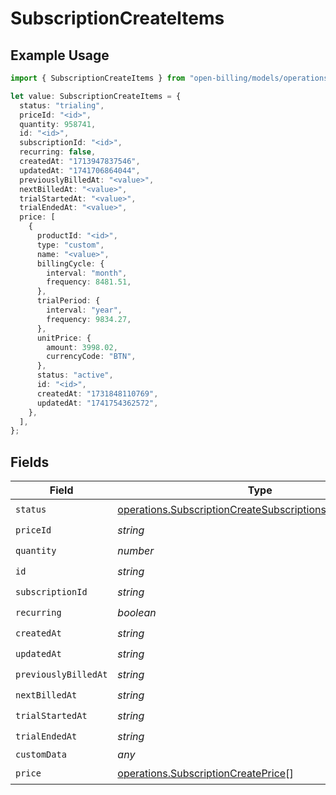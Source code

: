 # SubscriptionCreateItems

## Example Usage

```typescript
import { SubscriptionCreateItems } from "open-billing/models/operations";

let value: SubscriptionCreateItems = {
  status: "trialing",
  priceId: "<id>",
  quantity: 958741,
  id: "<id>",
  subscriptionId: "<id>",
  recurring: false,
  createdAt: "1713947837546",
  updatedAt: "1741706864044",
  previouslyBilledAt: "<value>",
  nextBilledAt: "<value>",
  trialStartedAt: "<value>",
  trialEndedAt: "<value>",
  price: [
    {
      productId: "<id>",
      type: "custom",
      name: "<value>",
      billingCycle: {
        interval: "month",
        frequency: 8481.51,
      },
      trialPeriod: {
        interval: "year",
        frequency: 9834.27,
      },
      unitPrice: {
        amount: 3998.02,
        currencyCode: "BTN",
      },
      status: "active",
      id: "<id>",
      createdAt: "1731848110769",
      updatedAt: "1741754362572",
    },
  ],
};
```

## Fields

| Field                                                                                                                                | Type                                                                                                                                 | Required                                                                                                                             | Description                                                                                                                          |
| ------------------------------------------------------------------------------------------------------------------------------------ | ------------------------------------------------------------------------------------------------------------------------------------ | ------------------------------------------------------------------------------------------------------------------------------------ | ------------------------------------------------------------------------------------------------------------------------------------ |
| `status`                                                                                                                             | [operations.SubscriptionCreateSubscriptionsResponseStatus](../../models/operations/subscriptioncreatesubscriptionsresponsestatus.md) | :heavy_check_mark:                                                                                                                   | N/A                                                                                                                                  |
| `priceId`                                                                                                                            | *string*                                                                                                                             | :heavy_check_mark:                                                                                                                   | N/A                                                                                                                                  |
| `quantity`                                                                                                                           | *number*                                                                                                                             | :heavy_check_mark:                                                                                                                   | N/A                                                                                                                                  |
| `id`                                                                                                                                 | *string*                                                                                                                             | :heavy_check_mark:                                                                                                                   | N/A                                                                                                                                  |
| `subscriptionId`                                                                                                                     | *string*                                                                                                                             | :heavy_check_mark:                                                                                                                   | N/A                                                                                                                                  |
| `recurring`                                                                                                                          | *boolean*                                                                                                                            | :heavy_check_mark:                                                                                                                   | N/A                                                                                                                                  |
| `createdAt`                                                                                                                          | *string*                                                                                                                             | :heavy_check_mark:                                                                                                                   | N/A                                                                                                                                  |
| `updatedAt`                                                                                                                          | *string*                                                                                                                             | :heavy_check_mark:                                                                                                                   | N/A                                                                                                                                  |
| `previouslyBilledAt`                                                                                                                 | *string*                                                                                                                             | :heavy_check_mark:                                                                                                                   | N/A                                                                                                                                  |
| `nextBilledAt`                                                                                                                       | *string*                                                                                                                             | :heavy_check_mark:                                                                                                                   | N/A                                                                                                                                  |
| `trialStartedAt`                                                                                                                     | *string*                                                                                                                             | :heavy_check_mark:                                                                                                                   | N/A                                                                                                                                  |
| `trialEndedAt`                                                                                                                       | *string*                                                                                                                             | :heavy_check_mark:                                                                                                                   | N/A                                                                                                                                  |
| `customData`                                                                                                                         | *any*                                                                                                                                | :heavy_minus_sign:                                                                                                                   | N/A                                                                                                                                  |
| `price`                                                                                                                              | [operations.SubscriptionCreatePrice](../../models/operations/subscriptioncreateprice.md)[]                                           | :heavy_check_mark:                                                                                                                   | N/A                                                                                                                                  |